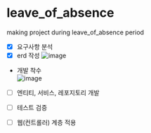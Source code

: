 # leave_of_absence
making project during leave_of_absence period <br>
- [x] 요구사항 분석
- [x] erd 작성
![image](https://user-images.githubusercontent.com/80975932/235875396-0fb2cc5e-9ae4-4cd3-b6ba-a081a2e97281.png)
- 개발 착수 <br>
![image](https://user-images.githubusercontent.com/80975932/235893008-ad78a574-1699-4e6c-b53f-eb638738ee56.png)

- [ ] 엔티티, 서비스, 레포지토리 개발
- [ ] 테스트 검증
- [ ] 웹(컨트롤러) 계층 적용

